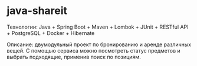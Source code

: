 # java-shareit


Технологии: Java + Spring Boot + Maven + Lombok + JUnit + RESTful API + PostgreSQL + Docker + Hibernate

Описание: двумодульный проект по бронированию и аренде различных вещей. С помощью сервиса можно посмотреть статус предметов и выбрать подходящие, применив поиск по позициям.
